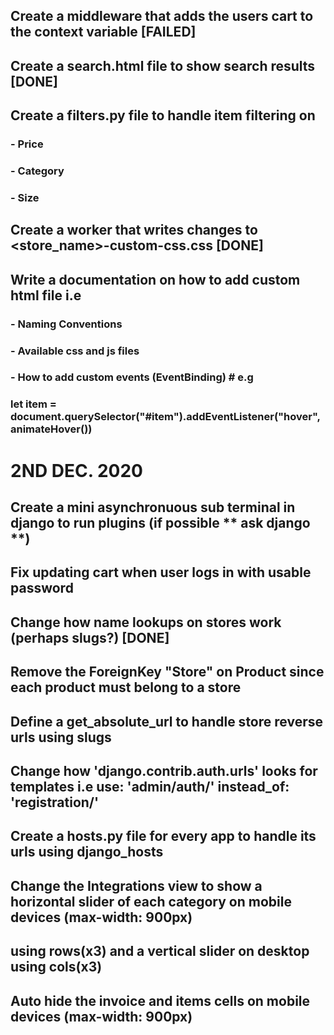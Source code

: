 ## Create a middleware that adds the users cart to the context variable [FAILED]

## Create a search.html file to show search results [DONE]

## Create a filters.py file to handle item filtering on
###    - Price
###    - Category
###    - Size

## Create a worker that writes changes to <store_name>-custom-css.css  [DONE]


## Write a documentation on how to add custom html file i.e
###    - Naming Conventions
###    - Available css and js files
###    - How to add custom events (EventBinding) # e.g 
###    let item = document.querySelector("#item").addEventListener("hover", animateHover())


#   2ND DEC. 2020
## Create a mini asynchronuous sub terminal in django to run plugins (if possible ** ask django **)

## Fix updating cart when user logs in with usable password


## Change how name lookups on stores work (perhaps slugs?) [DONE]

## Remove the ForeignKey "Store" on Product since each product must belong to a store

## Define a get_absolute_url to handle store reverse urls using slugs

## Change how 'django.contrib.auth.urls' looks for templates i.e use: 'admin/auth/' instead_of: 'registration/'

## Create a hosts.py file for every app to handle its urls using django_hosts

## Change the Integrations view to show a horizontal slider of each category on mobile devices (max-width: 900px)

## using rows(x3) and a vertical slider on desktop using cols(x3)

## Auto hide the invoice and items cells on mobile devices (max-width: 900px)